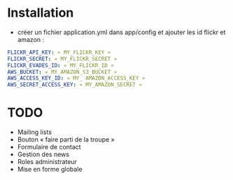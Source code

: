 # Installation
* créer un fichier application.yml dans app/config et ajouter les id flickr et amazon :   
````YAML
FLICKR_API_KEY: « MY_FLICKR_KEY »
FLICKR_SECRET: « MY_FLICKR_SECRET »
FLICKR_EVADES_ID: « MY_FLICKR_ID »
AWS_BUCKET:	« MY_AMAZON_S3_BUCKET »
AWS_ACCESS_KEY_ID: « MY_ AMAZON_ACCESS_KEY »
AWS_SECRET_ACCESS_KEY: « MY_AMAZON_SECRET »

````

# TODO
* Mailing lists
* Bouton « faire parti de la troupe »
* Formulaire de contact
* Gestion des news
* Roles administrateur
* Mise en forme globale
